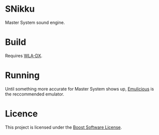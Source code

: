# SNikku
Master System sound engine.

# Build
Requires [WLA-DX](https://github.com/vhelin/wla-dx).

# Running
Until something more accurate for Master System shows up, [Emulicious](https://emulicious.net/) is the reccommended emulator.

# Licence
This project is licensed under the [Boost Software License](https://www.boost.org/users/license.html).
